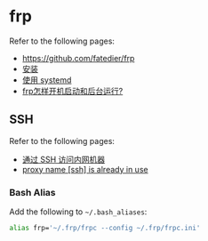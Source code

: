 # frp

Refer to the following pages:

- https://github.com/fatedier/frp
- [安装](https://gofrp.org/docs/setup/)
- [使用 systemd](https://gofrp.org/docs/setup/systemd/)
- [frp怎样开机启动和后台运行?](https://github.com/fatedier/frp/issues/176)

## SSH

Refer to the following pages:

- [通过 SSH 访问内网机器](https://gofrp.org/docs/examples/ssh/)
- [proxy name [ssh] is already in use](https://github.com/fatedier/frp/issues/458#issuecomment-711144139)

### Bash Alias

Add the following to `~/.bash_aliases`:

```bash
alias frp='~/.frp/frpc --config ~/.frp/frpc.ini'
```
